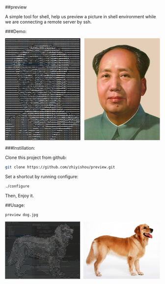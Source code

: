 ##preview

A simple tool for shell, help us preview a picture in shell environment while we are connecting a remote server by ssh.


###Demo:

![demo_mao](https://github.com/zhiyishou/preview/raw/master/img/mao_demo.jpg)

###Instillation:

Clone this project from github:

```bash
git clone https://github.com/zhiyishou/preview.git
```

Set a shortcut by running configure:

```bash
./configure
```

Then, Enjoy it.

##Usage:

```bash
preview dog.jpg
```

![demo_mao](https://github.com/zhiyishou/preview/raw/master/img/dog_demo.jpg)
